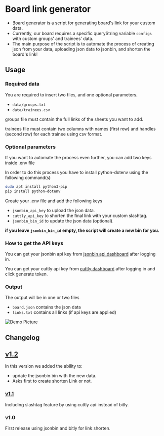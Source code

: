 # Board link generator

- Board generator is a script for generating board's link for your custom data.
- Currently, our board requires a specific queryString variable `configs` with custom groups' and trainees' data.
- The main purpose of the script is to automate the process of creating json from your data, uploading json data to jsonbin, and shorten the board's link!

## Usage

### Required data

You are required to insert two files, and one optional parameters.

- `data/groups.txt`
- `data/trainees.csv`

groups file must contain the full links of the sheets you want to add.

trainees file must contain two columns with names (first row) and handles (second row) for each trainee using csv format.

### Optional parameters

If you want to automate the process even further, you can add two keys inside .env file

In order to do this process you have to install python-dotenv using the following command(s)

```bash
sudo apt install python3-pip
pip install python-dotenv
```

Create your .env file and add the following keys

- `jsonbin_api_key` to upload the json data.
- `cuttly_api_key` to shorten the final link with your custom slashtag.
- `jsonbin_bin_id` to update the json data (optional).

**if you leave `jsonbin_bin_id` empty, the script will create a new bin for you.**

### How to get the API keys

You can get your jsonbin api key from [jsonbin api dashboard](https://jsonbin.io/api-keys) after logging in.

You can get your cuttly api key from [cuttly dashboard](https://cutt.ly/edit) after logging in and click generate token.

### Output

The output will be in one or two files

- `board.json` contains the json data
- `links.txt` contains all links (if api keys are applied)

![Demo Picture](https://i.ibb.co/fXNmvsw/Parser.png)

## Changelog

## [v1.2](https://github.com/icpc-scu-community/board-link-generator/tree/v1.2)

In this version we added the ability to:

- update the jsonbin bin with the new data.
- Asks first to create shorten Link or not.

### [v1.1](https://github.com/icpc-scu-community/board-link-generator/tree/v1.1)
Including slashtag feature by using cuttly api instead of bitly.

### v1.0

First release using jsonbin and bitly for link shorten.